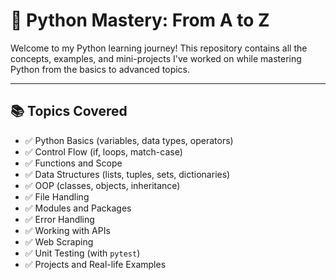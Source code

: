 # 🐍 Python Mastery: From A to Z

Welcome to my Python learning journey! This repository contains all the concepts, examples, and mini-projects I've worked on while mastering Python from the basics to advanced topics.

---

## 📚 Topics Covered

- ✅ Python Basics (variables, data types, operators)
- ✅ Control Flow (if, loops, match-case)
- ✅ Functions and Scope
- ✅ Data Structures (lists, tuples, sets, dictionaries)
- ✅ OOP (classes, objects, inheritance)
- ✅ File Handling
- ✅ Modules and Packages
- ✅ Error Handling
- ✅ Working with APIs
- ✅ Web Scraping
- ✅ Unit Testing (with `pytest`)
- ✅ Projects and Real-life Examples




